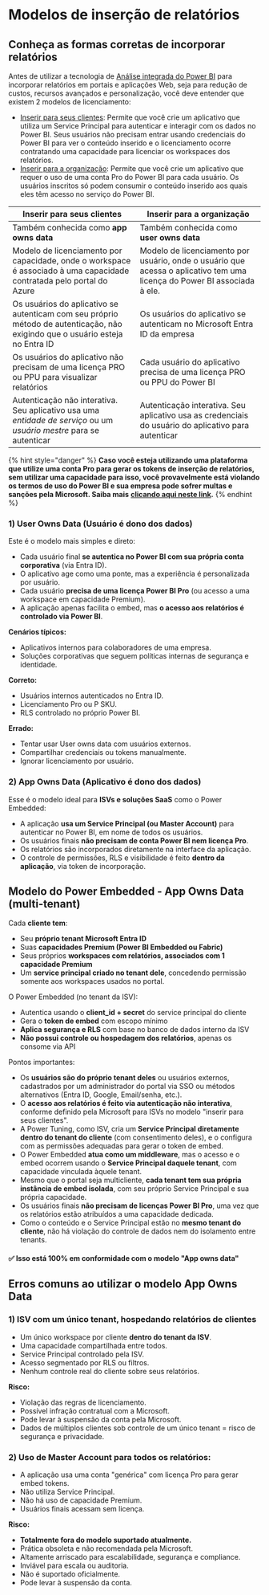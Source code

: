 # Modelos de inserção de relatórios

## Conheça as formas corretas de incorporar relatórios <a href="#conheca-as-formas-corretas-de-incorporar-relatorios" id="conheca-as-formas-corretas-de-incorporar-relatorios"></a>

Antes de utilizar a tecnologia de [Análise integrada do Power BI](https://learn.microsoft.com/pt-br/power-bi/developer/embedded/embedded-analytics-power-bi) para incorporar relatórios em portais e aplicações Web, seja para redução de custos, recursos avançados e personalização, você deve entender que existem 2 modelos de licenciamento:

* [Inserir para seus clientes](https://learn.microsoft.com/pt-br/power-bi/developer/embedded/embedded-analytics-power-bi#embed-for-your-customers): Permite que você crie um aplicativo que utiliza um Service Principal para autenticar e interagir com os dados no Power BI. Seus usuários não precisam entrar usando credenciais do Power BI para ver o conteúdo inserido e o licenciamento ocorre contratando uma capacidade para licenciar os workspaces dos relatórios.
* [Inserir para a organização](https://learn.microsoft.com/pt-br/power-bi/developer/embedded/embedded-analytics-power-bi#embed-for-your-organization): Permite que você crie um aplicativo que requer o uso de uma conta Pro do Power BI para cada usuário. Os usuários inscritos só podem consumir o conteúdo inserido aos quais eles têm acesso no serviço do Power BI.

| Inserir para seus clientes                                                                                                    | Inserir para a organização                                                                                               |
| ----------------------------------------------------------------------------------------------------------------------------- | ------------------------------------------------------------------------------------------------------------------------ |
| Também conhecida como **app owns data**                                                                                       | Também conhecida como **user owns data**                                                                                 |
| Modelo de licenciamento por capacidade, onde o workspace é associado à uma capacidade contratada pelo portal do Azure         | Modelo de licenciamento por usuário, onde o usuário que acessa o aplicativo tem uma licença do Power BI associada à ele. |
| Os usuários do aplicativo se autenticam com seu próprio método de autenticação, não exigindo que o usuário esteja no Entra ID | Os usuários do aplicativo se autenticam no Microsoft Entra ID da empresa                                                 |
| Os usuários do aplicativo não precisam de uma licença PRO ou PPU para visualizar relatórios                                   | Cada usuário do aplicativo precisa de uma licença PRO ou PPU do Power BI                                                 |
| Autenticação não interativa. Seu aplicativo usa uma _entidade de serviço_ ou um _usuário mestre_ para se autenticar           | Autenticação interativa. Seu aplicativo usa as credenciais do usuário do aplicativo para autenticar                      |

{% hint style="danger" %}
**Caso você esteja utilizando uma plataforma que utilize uma conta Pro para gerar os tokens de inserção de relatórios, sem utilizar uma capacidade para isso, você provavelmente está violando os termos de uso do Power BI e sua empresa pode sofrer multas e sanções pela Microsoft. Saiba mais** [**clicando aqui neste link**](../perguntas-frequentes/licenciamento/posso-utilizar-o-power-bi-pro-ou-premium-por-usuario-para-embeddar.md)**.**
{% endhint %}



### 1) User Owns Data (Usuário é dono dos dados)

Este é o modelo mais simples e direto:

* Cada usuário final **se autentica no Power BI com sua própria conta corporativa** (via Entra ID).
* O aplicativo age como uma ponte, mas a experiência é personalizada por usuário.
* Cada usuário **precisa de uma licença Power BI Pro** (ou acesso a uma workspace em capacidade Premium).
* A aplicação apenas facilita o embed, mas **o acesso aos relatórios é controlado via Power BI**.



**Cenários típicos:**

* Aplicativos internos para colaboradores de uma empresa.
* Soluções corporativas que seguem políticas internas de segurança e identidade.



**Correto:**

* Usuários internos autenticados no Entra ID.
* Licenciamento Pro ou P SKU.
* RLS controlado no próprio Power BI.



**Errado:**

* Tentar usar User owns data com usuários externos.
* Compartilhar credenciais ou tokens manualmente.
* Ignorar licenciamento por usuário.



### **2) App Owns Data (Aplicativo é dono dos dados)**

Esse é o modelo ideal para **ISVs e soluções SaaS** como o Power Embedded:

* A aplicação **usa um Service Principal (ou Master Account)** para autenticar no Power BI, em nome de todos os usuários.
* Os usuários finais **não precisam de conta Power BI nem licença Pro**.
* Os relatórios são incorporados diretamente na interface da aplicação.
* O controle de permissões, RLS e visibilidade é feito **dentro da aplicação**, via token de incorporação.



## **Modelo do Power Embedded -** App Owns Data (multi-tenant)

Cada **cliente tem**:

* Seu **próprio tenant Microsoft Entra ID**
* Suas **capacidades Premium (Power BI Embedded ou Fabric)**
* Seus próprios **workspaces com relatórios, associados com 1 capacidade Premium**
* Um **service principal criado no tenant dele**, concedendo permissão somente aos workspaces usados no portal.



O Power Embedded (no tenant da ISV):

* Autentica usando o **client\_id + secret** do service principal do cliente
* Gera o **token de embed** com escopo mínimo
* **Aplica segurança e RLS** com base no banco de dados interno da ISV
* **Não possui controle ou hospedagem dos relatórios**, apenas os consome via API



Pontos importantes:

* Os **usuários são do próprio tenant deles** ou usuários externos, cadastrados por um administrador do portal via SSO ou métodos alternativos (Entra ID, Google, Email/senha, etc.).
* O **acesso aos relatórios é feito via autenticação não interativa**, conforme definido pela Microsoft para ISVs no modelo "inserir para seus clientes".
* A Power Tuning, como ISV, cria um **Service Principal diretamente dentro do tenant do cliente** (com consentimento deles), e o configura com as permissões adequadas para gerar o token de embed.
* O Power Embedded **atua como um middleware**, mas o acesso e o embed ocorrem usando o **Service Principal daquele tenant**, com capacidade vinculada àquele tenant.
* Mesmo que o portal seja multicliente, **cada tenant tem sua própria instância de embed isolada**, com seu próprio Service Principal e sua própria capacidade.
* Os usuários finais **não precisam de licenças Power BI Pro**, uma vez que os relatórios estão atribuídos a uma capacidade dedicada.
* Como o conteúdo e o Service Principal estão no **mesmo tenant do cliente**, não há violação do controle de dados nem do isolamento entre tenants.

#### ✅ Isso está 100% em conformidade com o modelo **"App owns data"**



## Erros comuns ao utilizar o modelo App Owns Data

### **1) ISV com um único tenant, hospedando relatórios de clientes**

* Um único workspace por cliente **dentro do tenant da ISV**.
* Uma capacidade compartilhada entre todos.
* Service Principal controlado pela ISV.
* Acesso segmentado por RLS ou filtros.
* Nenhum controle real do cliente sobre seus relatórios.



**Risco:**

* Violação das regras de licenciamento.
* Possível infração contratual com a Microsoft.
* Pode levar à suspensão da conta pela Microsoft.
* Dados de múltiplos clientes sob controle de um único tenant = risco de segurança e privacidade.



### **2) Uso de Master Account para todos os relatórios:**

* A aplicação usa uma conta "genérica" com licença Pro para gerar embed tokens.
* Não utiliza Service Principal.
* Não há uso de capacidade Premium.
* Usuários finais acessam sem licença.



**Risco:**

* **Totalmente fora do modelo suportado atualmente.**
* Prática obsoleta e não recomendada pela Microsoft.
* Altamente arriscado para escalabilidade, segurança e compliance.
* Inviável para escala ou auditoria.
* Não é suportado oficialmente.
* Pode levar à suspensão da conta.
